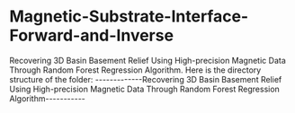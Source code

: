 # Magnetic-Substrate-Interface-Forward-and-Inverse
Recovering 3D Basin Basement Relief Using High-precision Magnetic Data Through Random Forest Regression Algorithm.
Here is the directory structure of the folder:
-------------Recovering 3D Basin Basement Relief Using High-precision Magnetic Data Through Random Forest Regression Algorithm-----------
